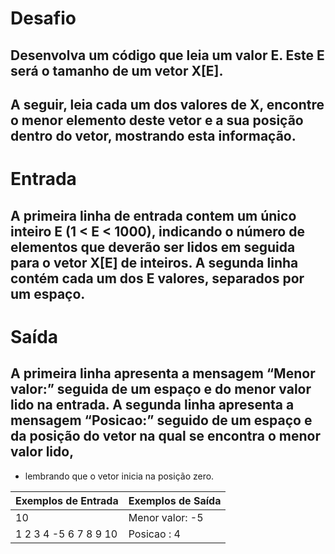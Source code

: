 # Desafio
## Desenvolva um código que leia um valor E. Este E será o tamanho de um vetor X[E]. 
## A seguir, leia cada um dos valores de X, encontre o menor elemento deste vetor e a sua posição dentro do vetor, mostrando esta informação.
# Entrada
## A primeira linha de entrada contem um único inteiro E (1 < E < 1000), indicando o número de elementos que deverão ser lidos em seguida para o vetor X[E] de inteiros. A segunda linha contém cada um dos E valores, separados por um espaço.
# Saída
## A primeira linha apresenta a mensagem “Menor valor:” seguida de um espaço e do menor valor lido na entrada. A segunda linha apresenta a mensagem “Posicao:” seguido de um espaço e da posição do vetor na qual se encontra o menor valor lido, 
- lembrando que o vetor inicia na posição zero.
 
|Exemplos de Entrada   | Exemplos de Saída|
|----------------------|------------------|
|10                    | Menor valor: -5  |
|1 2 3 4 -5 6 7 8 9 10 | Posicao : 4      |    

 
 
 
